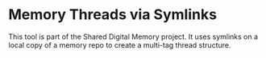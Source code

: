 # Memory Threads via Symlinks

This tool is part of the Shared Digital Memory project. It uses symlinks on a local copy of a memory repo to create a multi-tag thread structure.
